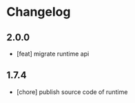 # Changelog

## 2.0.0

- [feat] migrate runtime api

## 1.7.4

- [chore] publish source code of runtime